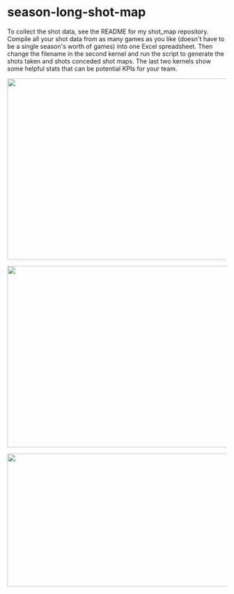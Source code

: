 # season-long-shot-map

To collect the shot data, see the README for my shot_map repository. Compile all your shot data from as many games as you like (doesn't have to be a single season's worth of games) into one Excel spreadsheet. Then change the filename in the second kernel and run the script to generate the shots taken and shots conceded shot maps. The last two kernels show some helpful stats that can be potential KPIs for your team.

<p align="center">
  <img width="600" height="416" src="https://user-images.githubusercontent.com/57690237/84332959-fa685c00-ab53-11ea-99e9-34bfe527eb86.png">
</p>


<p align="center">
  <img width="600" height="416" src="https://user-images.githubusercontent.com/57690237/84333494-8929a880-ab55-11ea-93a1-4e1fadbbd183.png">
</p>

<p align="center">
  <img width="579" height="305" src="https://user-images.githubusercontent.com/57690237/84333651-f63d3e00-ab55-11ea-886e-1c9f87256fdd.PNG">
</p>
